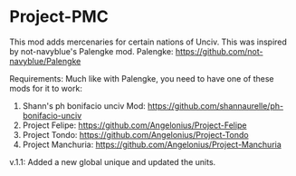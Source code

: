 # Project-PMC
This mod adds mercenaries for certain nations of Unciv.
This was inspired by not-navyblue's Palengke mod. Palengke: https://github.com/not-navyblue/Palengke

Requirements: Much like with Palengke, you need to have one of these mods for it to work:

1. Shann's ph bonifacio unciv Mod: https://github.com/shannaurelle/ph-bonifacio-unciv
2. Project Felipe: https://github.com/Angelonius/Project-Felipe
3. Project Tondo: https://github.com/Angelonius/Project-Tondo
4. Project Manchuria: https://github.com/Angelonius/Project-Manchuria

v.1.1: Added a new global unique and updated the units.
